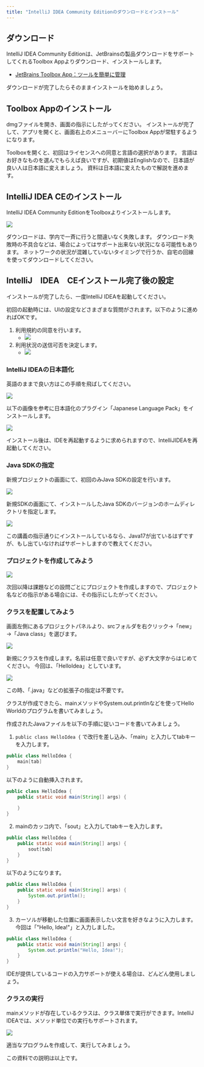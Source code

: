 ```yaml
---
title: "IntelliJ IDEA Community Editionのダウンロードとインストール"
---
```


## ダウンロード

IntelliJ IDEA Community Editionは、JetBrainsの製品ダウンロードをサポートしてくれるToolbox Appよりダウンロード、インストールします。

- [JetBrains Toolbox App：ツールを簡単に管理](https://www.jetbrains.com/ja-jp/toolbox-app/)

ダウンロードが完了したらそのままインストールを始めましょう。

## Toolbox Appのインストール

dmgファイルを開き、画面の指示にしたがってください。
インストールが完了して、アプリを開くと、画面右上のメニューバーにToolbox Appが常駐するようになります。

Toolboxを開くと、初回はライセンスへの同意と言語の選択があります。
言語はお好きなものを選んでもらえば良いですが、初期値はEnglishなので、日本語が良い人は日本語に変えましょう。
資料は日本語に変えたもので解説を進めます。

## IntelliJ IDEA CEのインストール

IntelliJ IDEA Community EditionをToolboxよりインストールします。

![](SCR-20220413-ojf.png)

ダウンロードは、学内で一斉に行うと間違いなく失敗します。
ダウンロード失敗時の不具合などは、場合によってはサポート出来ない状況になる可能性もあります。
ネットワークの状況が混雑していないタイミングで行うか、自宅の回線を使ってダウンロードしてください。

## IntelliJ　IDEA　CEインストール完了後の設定

インストールが完了したら、一度IntelliJ IDEAを起動してください。

初回の起動時には、UIの設定などさまざまな質問がされます。以下のように進めればOKです。

1. 利用規約の同意を行います。
    - ![](Intelli001.png)
2. 利用状況の送信可否を決定します。
    - ![](Intelli002.png)

### IntelliJ IDEAの日本語化
英語のままで良い方はこの手順を飛ばしてください。

![](SCR-20220413-ovo.jpeg)

以下の画像を参考に日本語化のプラグイン「Japanese Language Pack」をインストールします。

![](SCR-20220413-owl.png)

インストール後は、IDEを再起動するように求められますので、IntelliJIDEAを再起動してください。

### Java SDKの指定

新規プロジェクトの画面にて、初回のみJava SDKの設定を行います。

![](SCR-20220413-p2d.jpeg)

新規SDKの画面にて、インストールしたJava SDKのバージョンのホームディレクトリを指定します。

![](SCR-20220413-p33.jpeg)

この講義の指示通りにインストールしているなら、Java17が出ているはずですが、もし出ていなければサポートしますので教えてください。


### プロジェクトを作成してみよう

![](SCR-20220413-pfh.jpeg)

次回以降は課題などの設問ごとにプロジェクトを作成しますので、プロジェクト名などの指示がある場合には、その指示にしたがってください。


### クラスを配置してみよう

画面左側にあるプロジェクトパネルより、srcフォルダを右クリック→「new」→「Java class」を選びます。

![](idea06-2.png)

新規にクラスを作成します。名前は任意で良いですが、必ず大文字からはじめてください。
今回は、「HelloIdea」としています。

![](idea07-2.png)

この時、「.java」などの拡張子の指定は不要です。

クラスが作成できたら、mainメソッドやSystem.out.printlnなどを使ってHello Worldのプログラムを書いてみましょう。

作成されたJavaファイルを以下の手順に従いコードを書いてみましょう。

1. `public class HelloIdea {` で改行を差し込み、「main」と入力してtabキーを入力します。

```java
public class HelloIdea {
    main[tab]
}
```

以下のように自動挿入されます。

```java
public class HelloIdea {
    public static void main(String[] args) {
        
    }
}
```

2. mainのカッコ内で、「sout」と入力してtabキーを入力します。

```java
public class HelloIdea {
    public static void main(String[] args) {
        sout[tab]
    }
}
```

以下のようになります。

```java
public class HelloIdea {
    public static void main(String[] args) {
        System.out.println();
    }
}
```

3. カーソルが移動した位置に画面表示したい文言を好きなように入力します。今回は「"Hello, Idea!"」と入力しました。

```java
public class HelloIdea {
    public static void main(String[] args) {
        System.out.println("Hello, Idea!");
    }
}
```

IDEが提供しているコードの入力サポートが使える場合は、どんどん使用しましょう。

### クラスの実行

mainメソッドが存在しているクラスは、クラス単体で実行ができます。IntelliJ IDEAでは、メソッド単位での実行もサポートされます。

![](idea08.png)

適当なプログラムを作成して、実行してみましょう。


この資料での説明は以上です。
